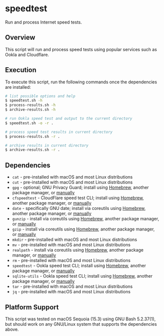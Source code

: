 # speedtest

Run and process Internet speed tests.

## Overview

This script will run and process speed tests using popular services such as
Ookla and Cloudflare.

## Execution

To execute this script, run the following commands once the
dependencies are installed:

```sh
# list possible options and help
$ speedtest.sh -h
$ process-results.sh -h
$ archive-results.sh -h

# run Ookla speed test and output to the current directory
$ speedtest.sh -o -r .

# process speed test results in current directory
$ process-results.sh -r .

# archive results in current directory
$ archive-results.sh -r .
```

## Dependencies

- `cat` - pre-installed with macOS and most Linux distributions
- `cut` - pre-installed with macOS and most Linux distributions
- `gpg` - optional; GNU Privacy Guard; install using [Homebrew](https://formulae.brew.sh/formula/gnupg), another package manager, or [manually](https://gnupg.org/)
- `cfspeedtest` - CloudFlare speed test CLI; install using [Homebrew](https://formulae.brew.sh/formula/openssl@3), another package manager, or [manually](https://www.openssl.org/source/)
- `date` - specifically GNU date; install via coreutils using [Homebrew](https://formulae.brew.sh/formula/coreutils), another package manager, or [manually](https://www.gnu.org/software/coreutils/)
- `gunzip` - install via coreutils using [Homebrew](https://formulae.brew.sh/formula/coreutils), another package manager, or [manually](https://www.gnu.org/software/coreutils/)
- `gzip` - install via coreutils using [Homebrew](https://formulae.brew.sh/formula/coreutils), another package manager, or [manually](https://www.gnu.org/software/coreutils/)
- `mkdir` - pre-installed with macOS and most Linux distributions
- `mv` - pre-installed with macOS and most Linux distributions
- `realpath` - install via coreutils using [Homebrew](https://formulae.brew.sh/formula/coreutils), another package manager, or [manually](https://www.gnu.org/software/coreutils/)
- `rm` - pre-installed with macOS and most Linux distributions
- `speedtest` - Ookla speed test CLI; install using [Homebrew](https://formulae.brew.sh/formula/openssl@3), another package manager, or [manually](https://www.openssl.org/source/)
- `sqlite-utils` - Ookla speed test CLI; install using [Homebrew](https://formulae.brew.sh/formula/sqlite-utils), another package manager, or [manually](https://sqlite-utils.datasette.io/en/stable/installation.html)
- `tar` - pre-installed with macOS and most Linux distributions
- `jq` - pre-installed with macOS and most Linux distributions

## Platform Support

This script was tested on macOS Sequoia (15.3) using GNU Bash 5.2.37(1),
but should work on any GNU/Linux system that supports the dependencies
above.

